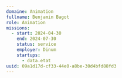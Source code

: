 ```yaml
---
domaine: Animation
fullname: Benjamin Bagot
role: Animation
missions:
  - start: 2024-04-30
    end: 2024-07-30
    status: service
    employer: Dinum
    startups:
      - data.etat
uuid: 09a1d17d-cf33-44e0-a8be-30d4bfd88fd3
---
```

